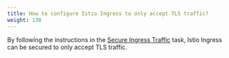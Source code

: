 ```yaml
---
title: How to configure Istio Ingress to only accept TLS traffic?
weight: 130
---
```


By following the instructions in the
[Secure Ingress Traffic](/pt-br/docs/tasks/traffic-management/ingress/secure-ingress) task,
Istio Ingress can be secured to only accept TLS traffic.
